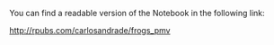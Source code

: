 You can find a readable version of the Notebook in the following link:

http://rpubs.com/carlosandrade/frogs_pmv
